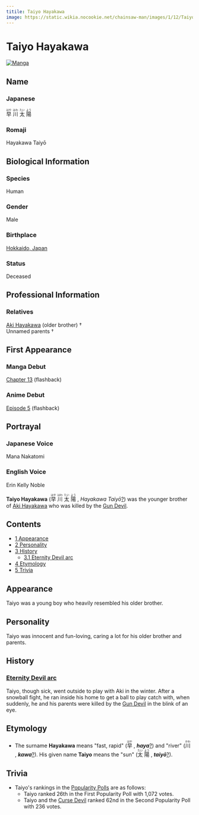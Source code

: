 ```yaml
---
titile: Taiyo Hayakawa
image: https://static.wikia.nocookie.net/chainsaw-man/images/1/12/Taiyo_anime.png
---
```


# Taiyo Hayakawa

[![Manga](https://static.wikia.nocookie.net/chainsaw-man/images/f/ff/Taiyo_Hayakawa_manga.png/revision/latest/scale-to-width-down/350?cb=20230405144504)](https://static.wikia.nocookie.net/chainsaw-man/images/f/ff/Taiyo_Hayakawa_manga.png/revision/latest?cb=20230405144504 "Manga")

## Name

### Japanese

<ruby lang="ja"><rb>早</rb><rp> (</rp><rt>はや</rt><rp>) </rp></ruby> <ruby lang="ja"><rb>川</rb><rp> (</rp><rt>はわ</rt><rp>) </rp></ruby> <ruby lang="ja"><rb>太</rb><rp> (</rp><rt>たい</rt><rp>) </rp></ruby> <ruby lang="ja"><rb>陽</rb><rp> (</rp><rt>よう</rt><rp>)</rp></ruby>

### Romaji

Hayakawa Taiyō

## Biological Information

### Species

Human

### Gender

Male

### Birthplace

[Hokkaido, Japan](/wiki/World#Japan "World")

### Status

Deceased

## Professional Information

### Relatives

[Aki Hayakawa](/wiki/Aki_Hayakawa "Aki Hayakawa") (older brother) †  
Unnamed parents †

## First Appearance

### Manga Debut

[Chapter 13](/wiki/Chapter_13 "Chapter 13") (flashback)

### Anime Debut

[Episode 5](/wiki/Episode_5 "Episode 5") (flashback)

## Portrayal

### Japanese Voice

Mana Nakatomi

### English Voice

Erin Kelly Noble

**Taiyo Hayakawa** (<ruby lang="ja"><rb>早</rb><rp> (</rp><rt>はや</rt><rp>) </rp></ruby> <ruby lang="ja"><rb>川</rb><rp> (</rp><rt>はわ</rt><rp>) </rp></ruby> <ruby lang="ja"><rb>太</rb><rp> (</rp><rt>たい</rt><rp>) </rp></ruby> <ruby lang="ja"><rb>陽</rb><rp> (</rp><rt>よう</rt><rp>) </rp></ruby> , _Hayakawa Taiyō_[?](http://en.wikipedia.org/wiki/Help:Installing_Japanese_character_sets "wikipedia:Help:Installing Japanese character sets")) was the younger brother of [Aki Hayakawa](/wiki/Aki_Hayakawa "Aki Hayakawa") who was killed by the [Gun Devil](/wiki/Gun_Devil "Gun Devil").

## Contents

-   [1 Appearance](#Appearance)
-   [2 Personality](#Personality)
-   [3 History](#History)
    -   [3.1 Eternity Devil arc](#Eternity_Devil_arc)
-   [4 Etymology](#Etymology)
-   [5 Trivia](#Trivia)

## Appearance

Taiyo was a young boy who heavily resembled his older brother.

## Personality

Taiyo was innocent and fun-loving, caring a lot for his older brother and parents.

## History

### [Eternity Devil arc](/wiki/Eternity_Devil_arc "Eternity Devil arc")

Taiyo, though sick, went outside to play with Aki in the winter. After a snowball fight, he ran inside his home to get a ball to play catch with, when suddenly, he and his parents were killed by the [Gun Devil](/wiki/Gun_Devil "Gun Devil") in the blink of an eye.

## Etymology

-   The surname **Hayakawa** means "fast, rapid" (<ruby lang="ja"><rb>早</rb><rp> (</rp><rt>はや</rt><rp>) </rp></ruby> , _**haya**_[?](http://en.wikipedia.org/wiki/Help:Installing_Japanese_character_sets "wikipedia:Help:Installing Japanese character sets")) and "river" (<ruby lang="ja"><rb>川</rb><rp> (</rp><rt>かわ</rt><rp>) </rp></ruby> , _**kawa**_[?](http://en.wikipedia.org/wiki/Help:Installing_Japanese_character_sets "wikipedia:Help:Installing Japanese character sets")). His given name **Taiyo** means the "sun" (<ruby lang="ja"><rb>太</rb><rp> (</rp><rt>たい</rt><rp>) </rp></ruby> <ruby lang="ja"><rb>陽</rb><rp> (</rp><rt>よう</rt><rp>) </rp></ruby> , _**taiyō**_[?](http://en.wikipedia.org/wiki/Help:Installing_Japanese_character_sets "wikipedia:Help:Installing Japanese character sets")).

## Trivia

-   Taiyo's rankings in the [Popularity Polls](/wiki/Popularity_Polls "Popularity Polls") are as follows:
    -   Taiyo ranked 26th in the First Popularity Poll with 1,072 votes.
    -   Taiyo and the [Curse Devil](/wiki/Curse_Devil "Curse Devil") ranked 62nd in the Second Popularity Poll with 236 votes.